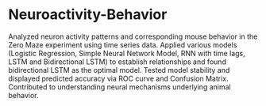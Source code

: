 # Neuroactivity-Behavior

Analyzed neuron activity patterns and corresponding mouse behavior in the Zero Maze experiment using time series data. Applied various models (Logistic Regression, Simple Neural Network Model, RNN with time lags, LSTM and Bidirectional LSTM) to establish relationships and found bidirectional LSTM as the optimal model. Tested model stability and displayed predicted accuracy via ROC curve and Confusion Matrix. Contributed to understanding neural mechanisms underlying animal behavior.
